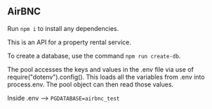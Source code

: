 ## AirBNC

Run `npm i` to install any dependencies. 

This is an API for a property rental service. 

To create a database, use the command `npm run create-db`. 

The pool accesses the keys and values in the .env file via use of require("dotenv").config(). 
This loads all the variables from .env into process.env. 
The pool object can then read those values. 

Inside .env --> 
```PGDATABASE=airbnc_test``` 

